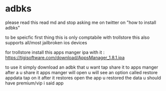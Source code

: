 # adbks

please read this read md and stop asking me on twitter on "how to install adbks"

to be speicfic first thing this  is only comptabile with trollstore this also supports all/most  jailbroken ios  devices

for trollstore install this apps manger ipa with it : https://tigisoftware.com/download/AppsManager_1.8.1.ipa

to use it simply download an adbk that u want tap share it  to apps manger after a u share it apps manger will open u will see an option called  restore appdata tap on it after it restores open the app u restored the data u should have premium/vip i  said app

 

